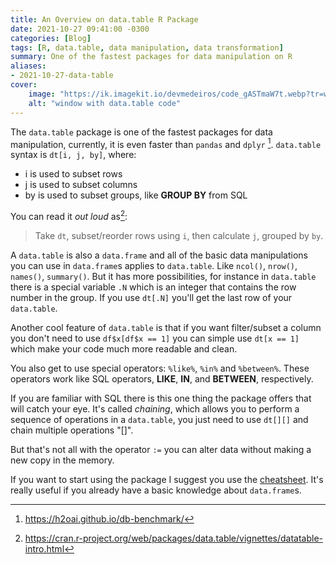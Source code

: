```yaml
---
title: An Overview on data.table R Package
date: 2021-10-27 09:41:00 -0300
categories: [Blog]
tags: [R, data.table, data manipulation, data transformation]
summary: One of the fastest packages for data manipulation on R
aliases:
- 2021-10-27-data-table
cover:
    image: "https://ik.imagekit.io/devmedeiros/code_gASTmaW7t.webp?tr=w-700"
    alt: "window with data.table code"
---
```


The `data.table` package is one of the fastest packages for data manipulation, currently, it is even faster than `pandas` and `dplyr` [^1]. `data.table` syntax is `dt[i, j, by]`, where:

- i is used to subset rows
- j is used to subset columns
- by is used to subset groups, like **GROUP BY** from SQL

You can read it _out loud_  as[^2]:

>Take `dt`, subset/reorder rows using `i`, then calculate `j`, grouped by `by`.

A `data.table` is also a `data.frame` and all of the basic data manipulations you can use in `data.frame`s applies to `data.table`. Like `ncol()`, `nrow()`, `names()`, `summary()`. But it has more possibilities, for instance in `data.table` there is a special variable `.N` which is an integer that contains the row number in the group. If you use `dt[.N]` you'll get the last row of your `data.table`.

Another cool feature of `data.table` is that if you want filter/subset a column you don't need to use `df$x[df$x == 1]` you can simple use `dt[x == 1]` which make your code much more readable and clean.

You also get to use special operators: `%like%`, `%in%` and `%between%`. These operators work like SQL operators, **LIKE**, **IN**, and **BETWEEN**, respectively.

If you are familiar with SQL there is this one thing the package offers that will catch your eye. It's called _chaining_, which allows you to perform a sequence of operations in a `data.table`, you just need to use `dt[][]` and chain multiple operations "[]".

But that's not all with the operator `:=` you can alter data without making a new copy in the memory.

If you want to start using the package I suggest you use the [cheatsheet](https://raw.githubusercontent.com/rstudio/cheatsheets/master/datatable.pdf). It's really useful if you already have a basic knowledge about `data.frame`s.

[^1]: https://h2oai.github.io/db-benchmark/
[^2]: https://cran.r-project.org/web/packages/data.table/vignettes/datatable-intro.html
